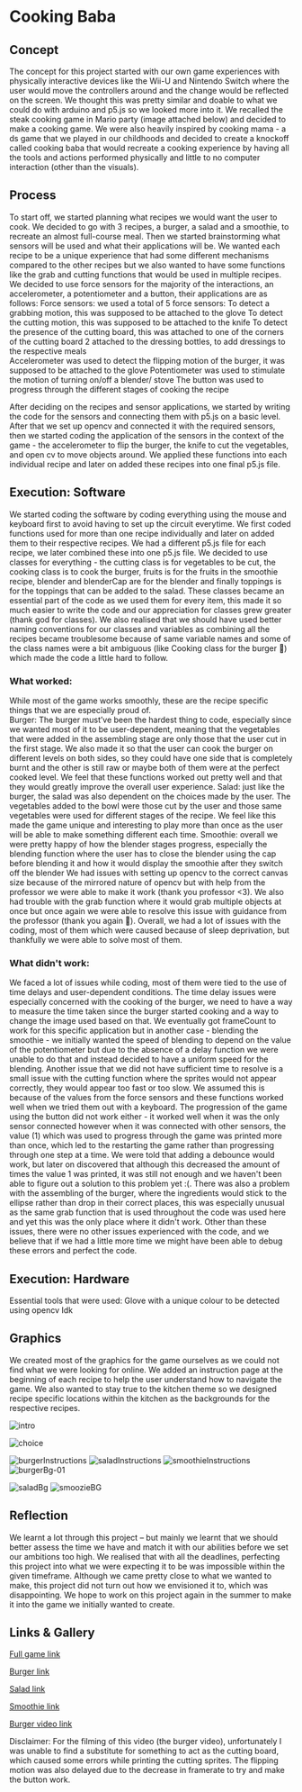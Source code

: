 # Cooking Baba
## Concept

The concept for this project started with our own game experiences with physically interactive devices like the Wii-U and Nintendo Switch where the user would move the controllers around and the change would be reflected on the screen. We thought this was pretty similar and doable to what we could do with arduino and p5.js so we looked more into it. We recalled the steak cooking game in Mario party (image attached below) and decided to make a cooking game. We were also heavily inspired by cooking mama - a ds game that we played in our childhoods and decided to create a knockoff called cooking baba that would recreate a cooking experience by having all the tools and actions performed physically and little to no computer interaction (other than the visuals). 

## Process

To start off, we started planning what recipes we would want the user to cook. We decided to go with 3 recipes, a burger, a salad and a smoothie, to recreate an almost full-course meal. Then we started brainstorming what sensors will be used and what their applications will be. We wanted each recipe to be a unique experience that had some different mechanisms compared to the other recipes but we also wanted to have some functions like the grab and cutting functions that would be used in multiple recipes. We decided to use force sensors for the majority of the interactions, an accelerometer, a potentiometer and a button, their applications are as follows:
Force sensors: we used a total of 5 force sensors:
To detect a grabbing motion, this was supposed to be attached to the glove 
To detect the cutting motion, this was supposed to be attached to the knife
To detect the presence of the cutting board, this was attached to one of the corners of the cutting board
2 attached to the dressing bottles, to add dressings to the respective meals  
Accelerometer was used to detect the flipping motion of the burger, it was supposed to be attached to the glove 
Potentiometer was used to stimulate the motion of turning on/off a blender/ stove
The button was used to progress through the different stages of cooking the recipe

After deciding on the recipes and sensor applications, we started by writing the code for the sensors and connecting them with p5.js on a basic level. After that we set up opencv and connected it with the required sensors, then we started coding the application of the sensors in the context of the game - the accelerometer to flip the burger, the knife to cut the vegetables, and open cv to move objects around. We applied these functions into each individual recipe and later on added these recipes into one final p5.js file.


## Execution: Software

We started coding the software by coding everything using the mouse and keyboard first to avoid having to set up the circuit everytime. We first coded functions used for more than one recipe individually and later on added them to their respective recipes. We had a different p5.js file for each recipe, we later combined these into one p5.js file. We decided to use classes for everything - the cutting class is for vegetables to be cut, the cooking class is to cook the burger, fruits is for the fruits in the smoothie recipe, blender and blenderCap are for the blender and finally toppings is for the toppings that can be added to the salad. These classes became an essential part of the code as we used them for every item, this made it so much easier to write the code and our appreciation for classes grew greater (thank god for classes). We also realised that we should have used better naming conventions for our classes and variables as combining all the recipes became troublesome because of same variable names and some of the class names were a bit ambiguous (like Cooking class for the burger 🤦) which made the code a little hard to follow. 

### What worked:

While most of the game works smoothly, these are the recipe specific things that we are especially proud of.	
Burger: The burger must’ve been the hardest thing to code, especially since we wanted most of it to be user-dependent, meaning that the vegetables that were added in the assembling stage are only those that the user cut in the first stage. We also made it so that the user can cook the burger on different levels on both sides, so they could have one side that is completely burnt and the other is still raw or maybe both of them were at the perfect cooked level. We feel that these functions worked out pretty well and that they would greatly improve the overall user experience. 
Salad: just like the burger, the salad was also dependent on the choices made by the user. The vegetables added to the bowl were those cut by the user and those same vegetables were used for different stages of the recipe. We feel like this made the game unique and interesting to play more than once as the user will be able to make something different each time.
Smoothie: overall we were pretty happy of how the blender stages progress, especially the blending function where the user has to close the blender using the cap before blending it and how it would display the smoothie after they switch off the blender
We had issues with setting up opencv to the correct canvas size because of the mirrored nature of opencv but with help from the professor we were able to make it work (thank you professor <3). We also had trouble with the grab function where it would grab multiple objects at once but once again we were able to resolve this issue with guidance from the professor (thank you again 🥰). Overall, we had a lot of issues with the coding, most of them which were caused because of sleep deprivation, but thankfully we were able to solve most of them. 

### What didn't work: 

We faced a lot of issues while coding, most of them were tied to the use of time delays and user-dependent conditions. The time delay issues were especially concerned with the cooking of the burger, we need to have a way to measure the time taken since the burger started cooking and a way to change the image used based on that. We eventually got frameCount to work for this specific application but in another case - blending the smoothie - we initially wanted the speed of blending to depend on the value of the potentiometer but due to the absence of a delay function we were unable to do that and instead decided to have a uniform speed for the blending. Another issue that we did not have sufficient time to resolve is a small issue with the cutting function where the sprites would not appear correctly, they would appear too fast or too slow. We assumed this is because of the values from the force sensors and these functions worked well when we tried them out with a keyboard. The progression of the game using the button did not work either - it worked well when it was the only sensor connected however when it was connected with other sensors, the value (1) which was used to progress through the game was printed more than once, which led to the restarting the game rather than progressing through one step at a time. We were told that adding a debounce would work, but later on discovered that although this decreased the amount of times the value 1 was printed, it was still not enough and we haven't been able to figure out a solution to this problem yet :(. There was also a problem with the assembling of the burger, where the ingredients would stick to the ellipse rather than drop in their correct places, this was especially unusual as the same grab function that is used throughout the code was used here and yet this was the only place where it didn't work. Other than these issues, there were no other issues experienced with the code, and we believe that if we had a little more time we might have been able to debug these errors and perfect the code. 


## Execution: Hardware

Essential tools that were used: 
Glove with a unique colour to be detected using opencv
Idk 

## Graphics
We created most of the graphics for the game ourselves as we could not find what we were looking for online. We added an instruction page at the beginning of each recipe to help the user understand how to navigate the game. We also wanted to stay true to the kitchen theme so we designed recipe specific locations within the kitchen as the backgrounds for the respective recipes. 

![intro](https://user-images.githubusercontent.com/90758857/168352319-f56ec922-5a3d-4acc-a4d9-a2c992db9366.png)

![choice](https://user-images.githubusercontent.com/90758857/168352482-9968f115-86d5-476c-82ac-db43957edd2e.png)

![burgerInstructions](https://user-images.githubusercontent.com/90758857/168352577-9c207317-a582-4930-8745-aa4c90a9ee79.png)
![saladInstructions](https://user-images.githubusercontent.com/90758857/168352701-834a643e-5d75-427d-bcf7-c4a5b6524389.png)
![smoothieInstructions](https://user-images.githubusercontent.com/90758857/168352783-bbf983d2-4d69-4b0f-b7f8-b0f7053968e6.png)
![burgerBg-01](https://user-images.githubusercontent.com/90758857/168353842-81d1062c-65a7-4b4c-bba8-2df7f967fb8b.png)

![saladBg](https://user-images.githubusercontent.com/90758857/168353957-104b81e3-e740-4c70-89a2-31810c7eb32a.png)
![smoozieBG](https://user-images.githubusercontent.com/90758857/168354027-b24c75c2-c956-4ce4-9522-499acf589f44.png)

## Reflection
We learnt a lot through this project – but mainly we learnt that we should better assess the time we have and match it with our abilities before we set our ambitions too high. We realised that with all the deadlines, perfecting this project into what we were expecting it to be was impossible within the given timeframe. Although we came pretty close to what we wanted to make, this project did not turn out how we envisioned it to, which was disappointing. We hope to work on this project again in the summer to make it into the game we initially wanted to create.


## Links & Gallery

[Full game link](https://editor.p5js.org/daniaezz/sketches/isK_SNqxD)

[Burger link](https://editor.p5js.org/daniaezz/sketches/tw3O2XcPq)

[Salad link](https://editor.p5js.org/daniaezz/sketches/hNygZxeMY)

[Smoothie link](https://editor.p5js.org/daniaezz/sketches/_-Al1b7FB)

[Burger video link](https://youtu.be/jqpK6dxj2ls)

Disclaimer: For the filming of this video (the burger video), unfortunately I was unable to find a substitute for something to act as the cutting board, which caused some errors while printing the cutting sprites. The flipping motion was also delayed due to the decrease in framerate to try and make the button work.

 
